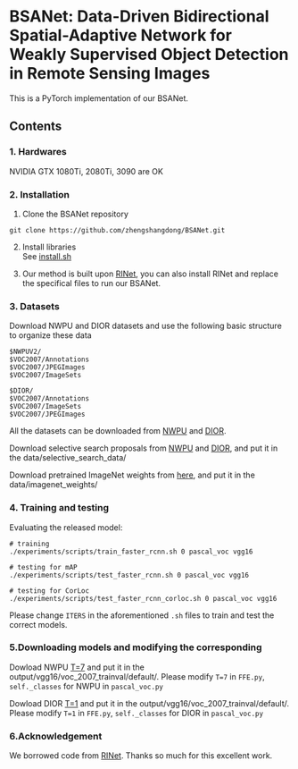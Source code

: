 # BSANet: Data-Driven Bidirectional Spatial-Adaptive Network for Weakly Supervised Object Detection in Remote Sensing Images
This is a PyTorch implementation of our BSANet.

## Contents
### 1. Hardwares
NVIDIA GTX 1080Ti, 2080Ti, 3090 are OK  

### 2. Installation
1. Clone the BSANet repository  
```
git clone https://github.com/zhengshangdong/BSANet.git
```
2. Install libraries  
See [install.sh](https://github.com/zhengshangdong/BSDN/blob/master/install.sh)

3. Our method is built upon [RINet](https://github.com/XiaoxFeng/RINet), you can also install RINet and replace the specifical files to run our BSANet.

### 3. Datasets  
Download NWPU and DIOR datasets and use the following basic structure to organize these data
```
$NWPUV2/                           
$VOC2007/Annotations
$VOC2007/JPEGImages
$VOC2007/ImageSets
```
```
$DIOR/                           
$VOC2007/Annotations
$VOC2007/ImageSets
$VOC2007/JPEGImages
```
All the datasets can be downloaded from [NWPU](https://drive.google.com/file/d/15xd4TASVAC2irRf02GA4LqYFbH7QITR-/view?usp=sharing) and [DIOR](https://drive.google.com/drive/folders/1UdlgHk49iu6WpcJ5467iT-UqNPpx__CC). 

Download selective search proposals from [NWPU](https://drive.google.com/file/d/1VnmUDPomgTgmHvH3CemFOIWTLuVR5f-t/view?usp=sharing) and [DIOR](https://drive.google.com/file/d/1wbivkAxqBQB4vAX0APmVzIOhuawHpsPV/view?usp=sharing), and put it in the data/selective_search_data/

Download pretrained ImageNet weights from [here](https://drive.google.com/drive/folders/0B1_fAEgxdnvJSmF3YUlZcHFqWTQ), and put it in the data/imagenet_weights/

### 4. Training and testing
Evaluating the released model:
```
# training
./experiments/scripts/train_faster_rcnn.sh 0 pascal_voc vgg16

# testing for mAP
./experiments/scripts/test_faster_rcnn.sh 0 pascal_voc vgg16

# testing for CorLoc
./experiments/scripts/test_faster_rcnn_corloc.sh 0 pascal_voc vgg16
```
Please change `ITERS` in the aforementioned `.sh` files to train and test the correct models.

### 5.Downloading models and modifying the corresponding
Dowload NWPU [T=7](www.baidu.com) and put it in the output/vgg16/voc_2007_trainval/default/. Please modify `T=7` in `FFE.py`, `self._classes` for NWPU in `pascal_voc.py`

Dowload DIOR [T=1](www.baidu.com) and put it in the output/vgg16/voc_2007_trainval/default/. Please modify `T=1` in `FFE.py`, `self._classes` for DIOR in `pascal_voc.py`


### 6.Acknowledgement
We borrowed code from [RINet](https://github.com/XiaoxFeng/RINet). Thanks so much for this excellent work.

